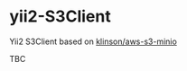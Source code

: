 # yii2-S3Client

Yii2 S3Client based on [klinson/aws-s3-minio](https://github.com/klinson/aws-s3-minio)

TBC